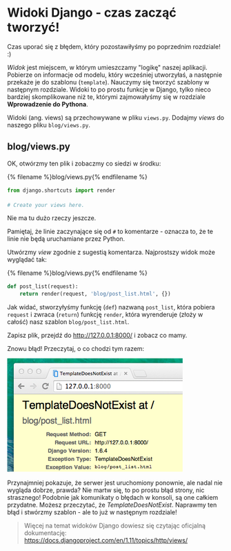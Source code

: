 # Widoki Django - czas zacząć tworzyć!

Czas uporać się z błędem, który pozostawiłyśmy po poprzednim rozdziale! :)

*Widok* jest miejscem, w którym umieszczamy "logikę" naszej aplikacji. Pobierze on informacje od modelu, który wcześniej utworzyłaś, a następnie przekaże je do szablonu (`template`). Nauczymy się tworzyć szablony w następnym rozdziale. Widoki to po prostu funkcje w Django, tylko nieco bardziej skomplikowane niż te, którymi zajmowałyśmy się w rozdziale **Wprowadzenie do Pythona**.

Widoki (ang. views) są przechowywane w pliku `views.py`. Dodajmy *views* do naszego pliku `blog/views.py`.

## blog/views.py

OK, otwórzmy ten plik i zobaczmy co siedzi w środku:

{% filename %}blog/views.py{% endfilename %}

```python
from django.shortcuts import render

# Create your views here.
```

Nie ma tu dużo rzeczy jeszcze.

Pamiętaj, że linie zaczynające się od `#` to komentarze - oznacza to, że te linie nie będą uruchamiane przez Python.

Utwórzmy *view* zgodnie z sugestią komentarza. Najprostszy widok może wyglądać tak:

{% filename %}blog/views.py{% endfilename %}

```python
def post_list(request):
    return render(request, 'blog/post_list.html', {})
```

Jak widać, stworzyłyśmy funkcję (`def`) nazwaną `post_list`, która pobiera `request` i zwraca (`return`) funkcję `render`, która wyrenderuje (złoży w całość) nasz szablon `blog/post_list.html`.

Zapisz plik, przejdź do http://127.0.0.1:8000/ i zobacz co mamy.

Znowu błąd! Przeczytaj, o co chodzi tym razem:

![Błąd](images/error.png)

Przynajmniej pokazuje, że serwer jest uruchomiony ponownie, ale nadal nie wygląda dobrze, prawda? Nie martw się, to po prostu błąd strony, nic strasznego! Podobnie jak komunikaty o błędach w konsoli, są one całkiem przydatne. Możesz przeczytać, że *TemplateDoesNotExist*. Naprawmy ten błąd i stwórzmy szablon - ale to już w następnym rozdziale!

> Więcej na temat widoków Django dowiesz się czytając oficjalną dokumentację: https://docs.djangoproject.com/en/1.11/topics/http/views/